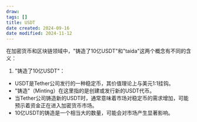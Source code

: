```yaml
---
draw:
tags: []
title: USDT
date created: 2024-09-16
date modified: 2024-11-12
---
```


在加密货币和区块链领域中，"铸造了10亿USDT"和"taida"这两个概念有不同的含义：

1. "铸造了10亿USDT"：

- USDT是Tether公司发行的一种稳定币，其价值理论上与美元1:1挂钩。
- "铸造"（Minting）在这里指的是创建或发行新的USDT代币。
- 当Tether公司铸造新的USDT时，通常意味着市场对稳定币的需求增加，可能预示着资金正在进入加密货币市场。
- 10亿USDT的铸造是一个相当大的数量，可能会对市场产生显著影响。
